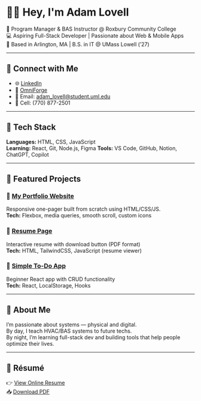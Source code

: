 # 👋🏽 Hey, I'm Adam Lovell

🚀 Program Manager & BAS Instructor @ Roxbury Community College  
💻 Aspiring Full-Stack Developer | Passionate about Web & Mobile Apps  
📍 Based in Arlington, MA | B.S. in IT @ UMass Lowell (’27)

---

## 🔗 Connect with Me

- 🌐 [LinkedIn](https://linkedin.com/in/adamlovell)  
- 🧠 [OmniForge](https://yourfutureurl.com)  
- 📧 Email: adam_lovell@student.uml.edu  
- 📱 Cell: (770) 877-2501

---

## 🧰 Tech Stack

**Languages:** HTML, CSS, JavaScript  
**Learning:** React, Git, Node.js, Figma
**Tools:** VS Code, GitHub, Notion, ChatGPT, Copilot

---

## 📂 Featured Projects

### 📌 [My Portfolio Website](https://your-link.com)
Responsive one-pager built from scratch using HTML/CSS/JS.  
**Tech:** Flexbox, media queries, smooth scroll, custom icons

### 📌 [Resume Page](https://your-resume-page-link)
Interactive resume with download button (PDF format)  
**Tech:** HTML, TailwindCSS, JavaScript (resume viewer)

### 📌 [Simple To-Do App](https://github.com/your-todo-repo)
Beginner React app with CRUD functionality  
**Tech:** React, LocalStorage, Hooks

---

## 🧭 About Me

I’m passionate about systems — physical and digital.  
By day, I teach HVAC/BAS systems to future techs.  
By night, I’m learning full-stack dev and building tools that help people optimize their lives.

---

## 📄 Résumé

👉 [View Online Resume](https://your-resume-page-link)  
📥 [Download PDF](https://github.com/yourrepo/blob/main/resume.pdf)

